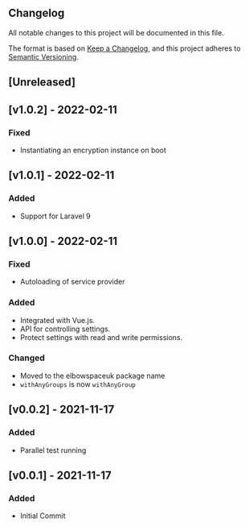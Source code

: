 ## Changelog

All notable changes to this project will be documented in this file.

The format is based on [Keep a Changelog](https://keepachangelog.com/en/1.0.0/),
and this project adheres to [Semantic Versioning](https://semver.org/spec/v2.0.0.html).

## [Unreleased]

## [v1.0.2] - 2022-02-11

### Fixed
- Instantiating an encryption instance on boot

## [v1.0.1] - 2022-02-11

### Added
- Support for Laravel 9

## [v1.0.0] - 2022-02-11

### Fixed
- Autoloading of service provider

### Added
- Integrated with Vue.js.
- API for controlling settings.
- Protect settings with read and write permissions.

### Changed
- Moved to the elbowspaceuk package name
- `withAnyGroups` is now `withAnyGroup`

## [v0.0.2] - 2021-11-17

### Added
- Parallel test running

## [v0.0.1] - 2021-11-17

### Added
- Initial Commit
